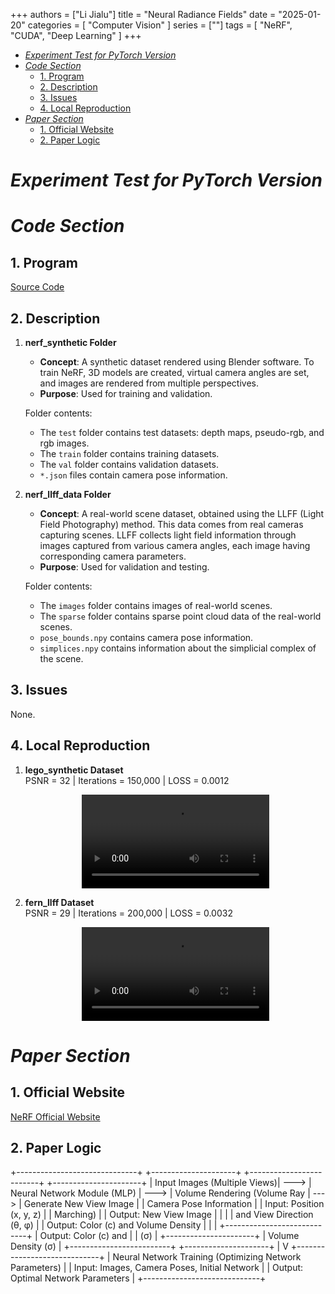 +++
authors = ["Li Jialu"]
title = "Neural Radiance Fields"
date = "2025-01-20"
categories = [
    "Computer Vision"
]
series = [""]
tags = [
   "NeRF", "CUDA", "Deep Learning"
]
+++

- [*Experiment Test for PyTorch Version*](#experiment-test-for-pytorch-version)
- [*Code Section*](#code-section)
  - [1. Program](#1-program)
  - [2. Description](#2-description)
  - [3. Issues](#3-issues)
  - [4. Local Reproduction](#4-local-reproduction)
- [*Paper Section*](#paper-section)
  - [1. Official Website](#1-official-website)
  - [2. Paper Logic](#2-paper-logic)

# *Experiment Test for PyTorch Version*

# *Code Section*

## 1. Program

[Source Code](https://github.com/yenchenlin/nerf-pytorch)

## 2. Description

1. **nerf_synthetic Folder**

   - **Concept**: A synthetic dataset rendered using Blender software. To train NeRF, 3D models are created, virtual camera angles are set, and images are rendered from multiple perspectives.
   - **Purpose**: Used for training and validation.
   
   Folder contents:
   - The `test` folder contains test datasets: depth maps, pseudo-rgb, and rgb images.
   - The `train` folder contains training datasets.
   - The `val` folder contains validation datasets.
   - `*.json` files contain camera pose information.

2. **nerf_llff_data Folder**

   - **Concept**: A real-world scene dataset, obtained using the LLFF (Light Field Photography) method. This data comes from real cameras capturing scenes. LLFF collects light field information through images captured from various camera angles, each image having corresponding camera parameters.
   - **Purpose**: Used for validation and testing.
   
   Folder contents:
   - The `images` folder contains images of real-world scenes.
   - The `sparse` folder contains sparse point cloud data of the real-world scenes.
   - `pose_bounds.npy` contains camera pose information.
   - `simplices.npy` contains information about the simplicial complex of the scene.

## 3. Issues

None.

## 4. Local Reproduction

1. **lego_synthetic Dataset**  
   PSNR = 32 | Iterations = 150,000 | LOSS = 0.0012  
   <div class="container" style="display: flex; justify-content: center;">
     <video controls style="max-width:100%; height:auto;">
       <source src="https://pub-5b6dc435fbf3499ca474b4b6941cb647.r2.dev/blender_paper_lego_spiral_200000_rgb.mp4" type="video/mp4">
       Your browser does not support HTML5 video playback.
     </video>
   </div>

2. **fern_llff Dataset**  
   PSNR = 29 | Iterations = 200,000 | LOSS = 0.0032  
   <div class="container" style="display: flex; justify-content: center;">
     <video controls style="max-width:100%; height:auto;">
       <source src="https://pub-5b6dc435fbf3499ca474b4b6941cb647.r2.dev/fern_test_spiral_200000_rgb.mp4" type="video/mp4">
       Your browser does not support HTML5 video playback.
     </video>
   </div>

# *Paper Section*

## 1. Official Website

[NeRF Official Website](https://www.matthewtancik.com/nerf)

## 2. Paper Logic

+------------------------------+       +---------------------+       +-------------------------+       +----------------------+
| Input Images (Multiple Views)|  ---> | Neural Network Module (MLP) |  ---> | Volume Rendering (Volume Ray |  ---> | Generate New View Image  |
| Camera Pose Information      |       | Input: Position (x, y, z)    |       | Marching)               |       | Output: New View Image   |
|                              |       | and View Direction (θ, φ)    |       | Output: Color (c) and Volume Density |       |                      |
+----------------------------+ | Output: Color (c) and   |       | (σ)                       |       +----------------------+
                               | Volume Density (σ)      |       +-------------------------+
                               +---------------------+
                                        |
                                        V
                             +-----------------------------+
                             | Neural Network Training (Optimizing Network Parameters) |
                             | Input: Images, Camera Poses, Initial Network           |
                             | Output: Optimal Network Parameters                      |
                             +-----------------------------+
